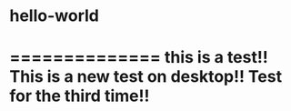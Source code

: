 # hello-world
==============
this is a test!!
This is a new test on desktop!!
Test for the third time!!
==============
